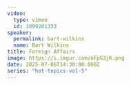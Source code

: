 ```yaml
---
video:
  type: vimeo
  id: 1099201333
speaker:
  permalink: bart-wilkins
  name: Bart Wilkins
title: Foreign Affairs
image: https://i.imgur.com/oFpG3jK.png
date: 2025-07-06T14:30:00.000Z
series: "hot-topics-vol-5"
---
```

